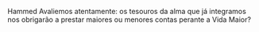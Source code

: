 Hammed
Avaliemos atentamente: os tesouros da alma que já integramos nos obrigarão a prestar maiores ou menores contas perante a Vida Maior?
